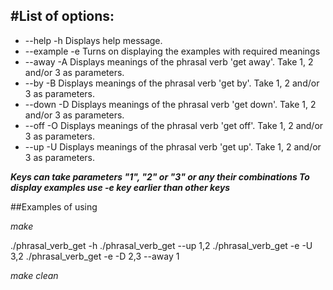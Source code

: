 
#List of options:
---
- --help -h
    Displays help message.
- --example -e
    Turns on displaying the examples with required meanings
- --away -A
    Displays meanings of the phrasal verb 'get away'. Take 1, 2 and/or 3 as parameters.
- --by -B
    Displays meanings of the phrasal verb 'get by'. Take 1, 2 and/or 3 as parameters.
- --down -D
    Displays meanings of the phrasal verb 'get down'. Take 1, 2 and/or 3 as parameters.
- --off -O
    Displays meanings of the phrasal verb 'get off'. Take 1, 2 and/or 3 as parameters.
- --up -U
    Displays meanings of the phrasal verb 'get up'. Take 1, 2 and/or 3 as parameters.

_**Keys can take parameters "1", "2" or "3" or any their combinations
To display examples use -e key earlier than other keys**_

##Examples of using

_make_

./phrasal_verb_get -h
./phrasal_verb_get --up 1,2
./phrasal_verb_get -e -U 3,2
./phrasal_verb_get -e -D 2,3 --away 1

_make clean_